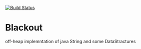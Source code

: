 [![Build Status](https://travis-ci.org/oraclewalid/Blackout.svg?branch=master)](https://travis-ci.org/oraclewalid/Blackout)

# Blackout
off-heap implemntation of java String  and some DataStractures
